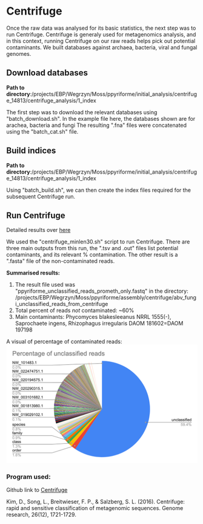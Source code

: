 # Centrifuge

Once the raw data was analysed for its basic statistics, the next step was to run Centrifuge. Centrifuge is generaly used for metagenomics analysis, and in this context, running Centrifuge on our raw reads helps pick out potential contaminants. We built databases against archaea, bacteria, viral and fungal genomes.

## Download databases

**Path to directory**:/projects/EBP/Wegrzyn/Moss/ppyriforme/initial_analysis/centrifuge_14813/centrifuge_analysis/1_index

The first step was to download the relevant databases using "batch_download.sh". In the example file here, the databases shown are for arachea, bacteria and fungi
The resulting ".fna" files were concatenated using the "batch_cat.sh" file.

## Build indices

**Path to directory**:/projects/EBP/Wegrzyn/Moss/ppyriforme/initial_analysis/centrifuge_14813/centrifuge_analysis/1_index

Using "batch_build.sh", we can then create the index files required for the subsequent Centrifuge run. 


## Run Centrifuge

Detailed results over [here](https://docs.google.com/spreadsheets/d/1dP9y-3flTyNhfmaKZOK45OC5iAiRfZo9EIfqhqbUwi8/edit#gid=0)

We used the "centrifuge_minlen30.sh" script to run Centrifuge. There are three main outputs from this run, the ".tsv and .out" files list potential contaminants, and its relevant % contamination. The other result is a ".fasta" file of the non-contaminated reads.

**Summarised results:**
1. The result file used was "ppyriforme_unclassified_reads_prometh_only.fastq" in the directory: /projects/EBP/Wegrzyn/Moss/ppyriforme/assembly/centrifuge/abv_fungi_unclassified_reads_from_centrifuge
2. Total percent of reads *not* contaminated: ~60%
3. Main contaminants: Phycomyces blakesleeanus NRRL 1555(-), Saprochaete ingens, Rhizophagus irregularis DAOM 181602=DAOM 197198

A visual of percentage of contaminated reads:
![centrifuge results](centrifuge_results.png)

### Program used:

Github link to [Centrifuge](https://github.com/DaehwanKimLab/centrifuge)

Kim, D., Song, L., Breitwieser, F. P., & Salzberg, S. L. (2016). Centrifuge: rapid and sensitive classification of metagenomic sequences. Genome research, 26(12), 1721-1729.
